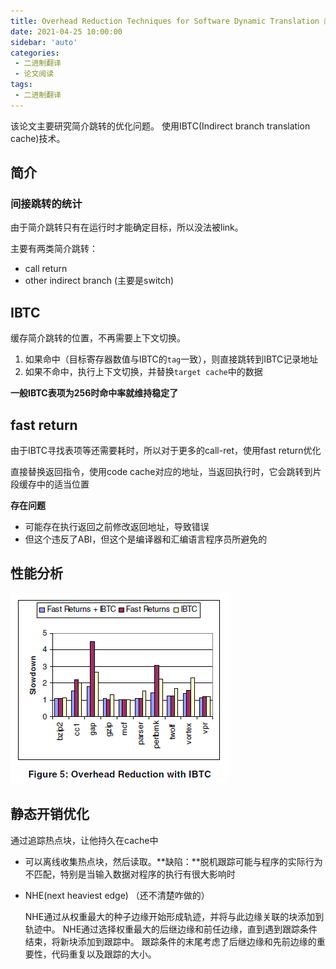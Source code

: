 ```yaml
---
title: Overhead Reduction Techniques for Software Dynamic Translation 阅读
date: 2021-04-25 10:00:00
sidebar: 'auto'
categories:
 - 二进制翻译
 - 论文阅读
tags:
 - 二进制翻译
---
```


该论文主要研究简介跳转的优化问题。
使用IBTC(Indirect branch translation cache)技术。

<!-- more -->

## 简介

### 间接跳转的统计

由于简介跳转只有在运行时才能确定目标，所以没法被link。

主要有两类简介跳转：
- call return
- other indirect branch (主要是switch)

## IBTC

缓存简介跳转的位置，不再需要上下文切换。

1. 如果命中（目标寄存器数值与IBTC的`tag`一致），则直接跳转到IBTC记录地址
2. 如果不命中，执行上下文切换，并替换`target cache`中的数据

**一般IBTC表项为256时命中率就维持稳定了**

## fast return

由于IBTC寻找表项等还需要耗时，所以对于更多的call-ret，使用fast return优化

直接替换返回指令，使用code cache对应的地址，当返回执行时，它会跳转到片段缓存中的适当位置

**存在问题**

- 可能存在执行返回之前修改返回地址，导致错误
- 但这个违反了ABI，但这个是编译器和汇编语言程序员所避免的

## 性能分析

![image-20210425185220953](./pic/image-20210425185220953.png)

## 静态开销优化

通过追踪热点块，让他持久在cache中

- 可以离线收集热点块，然后读取。**缺陷：**脱机跟踪可能与程序的实际行为不匹配，特别是当输入数据对程序的执行有很大影响时

- NHE(next heaviest edge) （还不清楚咋做的）

  NHE通过从权重最大的种子边缘开始形成轨迹，并将与此边缘关联的块添加到轨迹中。 NHE通过选择权重最大的后继边缘和前任边缘，直到遇到跟踪条件结束，将新块添加到跟踪中。 跟踪条件的末尾考虑了后继边缘和先前边缘的重要性，代码重复以及跟踪的大小。